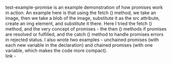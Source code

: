test-example-promise is an example demonstration of how promises work in action. An example here is that using the fetch () method, we take an image, then we take a blob of the image, substitute it as the src attribute, create an img element, and substitute it there. Here I tried the fetch () method, and the very concept of promises - the then () methods if promises are resolved or fulfilled, and the catch () method to handle promises errors in rejected status. I also wrote two examples - unchained promises (with each new variable in the declaration) and chained promises (with one variable, which makes the code more compact). 
<br>
link - 
